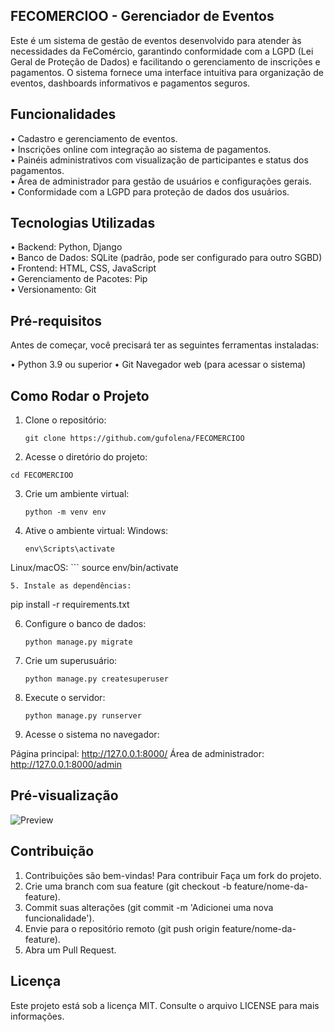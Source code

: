 ## FECOMERCIOO - Gerenciador de Eventos
Este é um sistema de gestão de eventos desenvolvido para atender às necessidades da FeComércio, garantindo conformidade com a LGPD (Lei Geral de Proteção de Dados) e facilitando o gerenciamento de inscrições e pagamentos. O sistema fornece uma interface intuitiva para organização de eventos, dashboards informativos e pagamentos seguros.

## Funcionalidades
• Cadastro e gerenciamento de eventos.<br>
• Inscrições online com integração ao sistema de pagamentos.<br>
• Painéis administrativos com visualização de participantes e status dos pagamentos.<br>
• Área de administrador para gestão de usuários e configurações gerais.<br>
• Conformidade com a LGPD para proteção de dados dos usuários.<br>

## Tecnologias Utilizadas
• Backend: Python, Django<br>
• Banco de Dados: SQLite (padrão, pode ser configurado para outro SGBD)<br>
• Frontend: HTML, CSS, JavaScript<br>
• Gerenciamento de Pacotes: Pip<br>
• Versionamento: Git<br>

## Pré-requisitos
Antes de começar, você precisará ter as seguintes ferramentas instaladas:

• Python 3.9 ou superior
• Git
Navegador web (para acessar o sistema)

## Como Rodar o Projeto

1. Clone o repositório:
   ```
   git clone https://github.com/gufolena/FECOMERCIOO
   
2. Acesse o diretório do projeto:
```
cd FECOMERCIOO
```
3. Crie um ambiente virtual:
   ```
   python -m venv env
   ```
4. Ative o ambiente virtual:
   Windows:
   ```
   env\Scripts\activate

  Linux/macOS:
    ```
    source env/bin/activate
   ```
5. Instale as dependências:
   ```
   pip install -r requirements.txt
   
6. Configure o banco de dados:
   ```
   python manage.py migrate

7. Crie um superusuário:
   ```
   python manage.py createsuperuser
   
9. Execute o servidor:
   ```
   python manage.py runserver
   
10. Acesse o sistema no navegador:

Página principal: http://127.0.0.1:8000/
Área de administrador: http://127.0.0.1:8000/admin

## Pré-visualização
![Preview](static/img/fecomercio.png)


## Contribuição
1. Contribuições são bem-vindas! Para contribuir Faça um fork do projeto.
2. Crie uma branch com sua feature (git checkout -b feature/nome-da-feature).
3. Commit suas alterações (git commit -m 'Adicionei uma nova funcionalidade').
4. Envie para o repositório remoto (git push origin feature/nome-da-feature).
5. Abra um Pull Request.

## Licença
Este projeto está sob a licença MIT. Consulte o arquivo LICENSE para mais informações.





